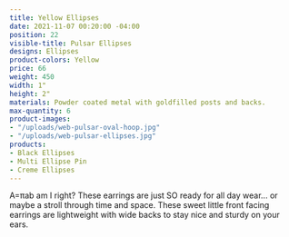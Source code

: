 ```yaml
---
title: Yellow Ellipses
date: 2021-11-07 00:20:00 -04:00
position: 22
visible-title: Pulsar Ellipses
designs: Ellipses
product-colors: Yellow
price: 66
weight: 450
width: 1"
height: 2"
materials: Powder coated metal with goldfilled posts and backs.
max-quantity: 6
product-images:
- "/uploads/web-pulsar-oval-hoop.jpg"
- "/uploads/web-pulsar-ellipses.jpg"
products:
- Black Ellipses
- Multi Ellipse Pin
- Creme Ellipses
---
```


A=πab am I right? These earrings are just SO ready for all day wear... or maybe a stroll through time and space. These sweet little front facing earrings are lightweight with wide backs to stay nice and sturdy on your ears. 